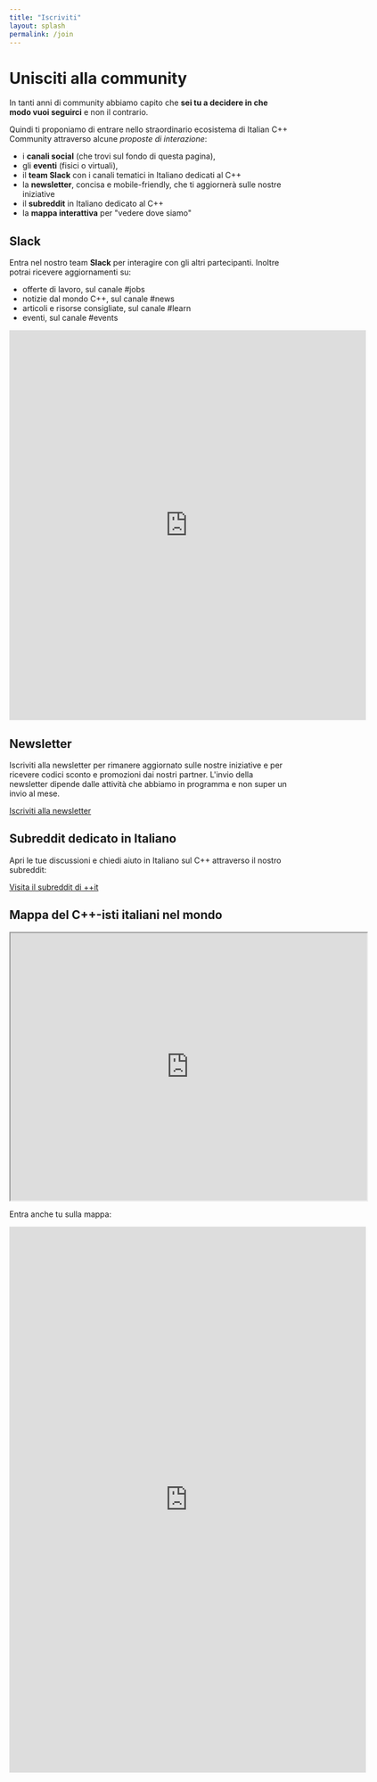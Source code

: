 ```yaml
---
title: "Iscriviti"
layout: splash
permalink: /join
---
```


# Unisciti alla community

In tanti anni di community abbiamo capito che **sei tu a decidere in che modo vuoi seguirci** e non il contrario.

Quindi ti proponiamo di entrare nello straordinario ecosistema di Italian C++ Community attraverso alcune *proposte di interazione*:

- i **canali social** (che trovi sul fondo di questa pagina),
- gli **eventi** (fisici o virtuali),
- il **team Slack** con i canali tematici in Italiano dedicati al C++
- la **newsletter**, concisa e mobile-friendly, che ti aggiornerà sulle nostre iniziative
- il **subreddit** in Italiano dedicato al C++
- la **mappa interattiva** per "vedere dove siamo"

## Slack

Entra nel nostro team **Slack** per interagire con gli altri partecipanti. Inoltre potrai ricevere aggiornamenti su:

- offerte di lavoro, sul canale #jobs
- notizie dal mondo C++, sul canale #news
- articoli e risorse consigliate, sul canale #learn
- eventi, sul canale #events

<iframe src="https://docs.google.com/forms/d/e/1FAIpQLSeLycljtae4yBKVH-YEMZVSQywqgDg_WbSaX460K4yPiBEj7w/viewform?embedded=true" width="640" height="700" frameborder="0" marginheight="0" marginwidth="0">Caricamento…</iframe>

## Newsletter

Iscriviti alla newsletter per rimanere aggiornato sulle nostre iniziative e per ricevere codici sconto e promozioni dai nostri partner. L'invio della newsletter dipende dalle attività che abbiamo in programma e non super un invio al mese.

[Iscriviti alla newsletter](http://eepurl.com/hjZ-en)

## Subreddit dedicato in Italiano

Apri le tue discussioni e chiedi aiuto in Italiano sul C++ attraverso il nostro subreddit:

[Visita il subreddit di ++it](https://www.reddit.com/r/cppit/)

## Mappa del C++-isti italiani nel mondo

<iframe src="https://www.google.com/maps/d/u/0/embed?mid=1kq4qEWdgLfxmDj2QOc8jIgH3yZc" width="640" height="480"></iframe>

Entra anche tu sulla mappa:

<iframe src="https://docs.google.com/forms/d/e/1FAIpQLSd-cAX7AiYTXIbB9NUPgM1JAW6QnxmWAJmFT4FLW-TiRjecpg/viewform?embedded=true" width="640" height="980" frameborder="0" marginheight="0" marginwidth="0">Caricamento…</iframe>